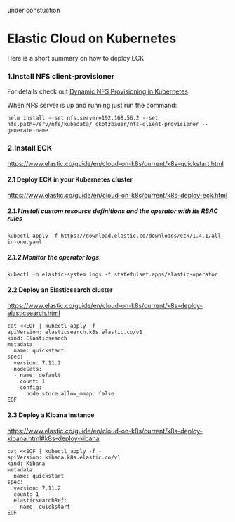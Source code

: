 under constuction
# Elastic Cloud on Kubernetes

Here is a short summary on how to deploy ECK

### 1.Install NFS client-provisioner
For details check out [Dynamic NFS Provisioning in Kubernetes](../nfs#dynamic-nfs-provisioning-in-kubernetes)

When NFS server is up and running just run the command:
```
helm install --set nfs.server=192.168.56.2 --set nfs.path=/srv/nfs/kubedata/ ckotzbauer/nfs-client-provisioner --generate-name
```

### 2.Install ECK

https://www.elastic.co/guide/en/cloud-on-k8s/current/k8s-quickstart.html

#### 2.1 Deploy ECK in your Kubernetes cluster

https://www.elastic.co/guide/en/cloud-on-k8s/current/k8s-deploy-eck.html

##### 2.1.1 Install custom resource definitions and the operator with its RBAC rules

```
kubectl apply -f https://download.elastic.co/downloads/eck/1.4.1/all-in-one.yaml
```

##### 2.1.2 Monitor the operator logs:
```
kubectl -n elastic-system logs -f statefulset.apps/elastic-operator
```

#### 2.2 Deploy an Elasticsearch cluster
https://www.elastic.co/guide/en/cloud-on-k8s/current/k8s-deploy-elasticsearch.html

```
cat <<EOF | kubectl apply -f -
apiVersion: elasticsearch.k8s.elastic.co/v1
kind: Elasticsearch
metadata:
  name: quickstart
spec:
  version: 7.11.2
  nodeSets:
  - name: default
    count: 1
    config:
      node.store.allow_mmap: false
EOF
```

#### 2.3 Deploy a Kibana instance

https://www.elastic.co/guide/en/cloud-on-k8s/current/k8s-deploy-kibana.html#k8s-deploy-kibana

```
cat <<EOF | kubectl apply -f -
apiVersion: kibana.k8s.elastic.co/v1
kind: Kibana
metadata:
  name: quickstart
spec:
  version: 7.11.2
  count: 1
  elasticsearchRef:
    name: quickstart
EOF
```

